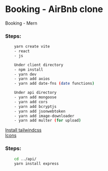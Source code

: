 # Booking - AirBnb clone
Booking - Mern


### Steps:
```bash
    yarn create vite
    - react
    - js

    Under client directory
    - npm install
    - yarn dev
    - yarn add axios
    - yarn add date-fns (date functions)

    Under api directory
    - yarn add mongoose
    - yarn add cors
    - yarn add bcryptjs
    - yarn add jsonwebtoken
    - yarn add image-downloader
    - yarn add multer (for upload)
```

[Install tailwindcss](https://tailwindcss.com/docs/guides/create-react-app) \
[Icons](https://heroicons.com/)

### Steps:
```bash
    cd ../api/
    yarn install express
```

